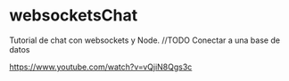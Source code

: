 # websocketsChat
Tutorial de chat con websockets y Node.
//TODO
Conectar a una base de datos

https://www.youtube.com/watch?v=vQjiN8Qgs3c
